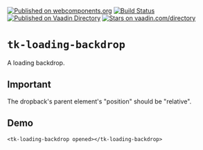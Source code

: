 [![Published on webcomponents.org](https://img.shields.io/badge/webcomponents.org-published-blue.svg)](https://beta.webcomponents.org/element/owner/my-element)
[![Build Status](https://travis-ci.org/butterandfly/tk-loading-backdrop.svg?branch=master)](https://travis-ci.org/butterandfly/tk-loading-backdrop)  
[![Published on Vaadin  Directory](https://img.shields.io/badge/Vaadin%20Directory-published-00b4f0.svg)](https://vaadin.com/directory/component/butterandflytk-loading-backdrop)
[![Stars on vaadin.com/directory](https://img.shields.io/vaadin-directory/star/butterandflytk-loading-backdrop.svg)](https://vaadin.com/directory/component/butterandflytk-loading-backdrop)

# `tk-loading-backdrop`
A loading backdrop.

## Important
The dropback's parent element's "position" should be "relative".

## Demo

<!--
```
<custom-element-demo>
  <template>
    <link rel="import" href="tk-loading-backdrop.html">
    <div style="position:relative;height:400px;border:1px solid #ccc;">
      <h1>Hello.</h1>
      <h2>Second Title.</h2>
      <p>Content.</p>
      <next-code-block></next-code-block>
    </div>
  </template>
</custom-element-demo>
```
-->
```
<tk-loading-backdrop opened></tk-loading-backdrop>
```
